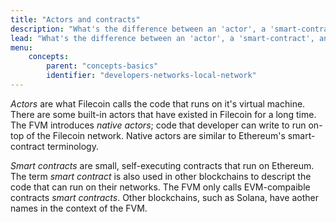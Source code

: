 ```yaml
---
title: "Actors and contracts"
description: "What's the difference between an 'actor', a 'smart-contract', and just a regular web app? This page covers the difference between all three."
lead: "What's the difference between an 'actor', a 'smart-contract', and just a regular web app? This page covers the difference between all three."
menu:
    concepts:
        parent: "concepts-basics"
        identifier: "developers-networks-local-network"
---
```


_Actors_ are what Filecoin calls the code that runs on it's virtual machine. There are some built-in actors that have existed in Filecoin for a long time. The FVM introduces _native actors_; code that developer can write to run on-top of the Filecoin network. Native actors are similar to Ethereum's smart-contract terminology.

_Smart contracts_ are small, self-executing contracts that run on Ethereum. The term _smart contract_ is also used in other blockchains to descript the code that can run on their networks. The FVM only calls EVM-compaible contracts _smart contracts_. Other blockchains, such as Solana, have aother names in the context of the FVM.
